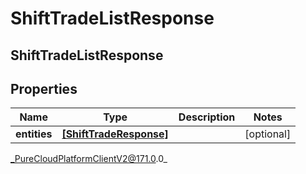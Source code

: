 # ShiftTradeListResponse

## ShiftTradeListResponse

## Properties

|Name | Type | Description | Notes|
|------------ | ------------- | ------------- | -------------|
| **entities** | [**[ShiftTradeResponse]**]([ShiftTradeResponse]) |  | [optional] |



_PureCloudPlatformClientV2@171.0.0_
